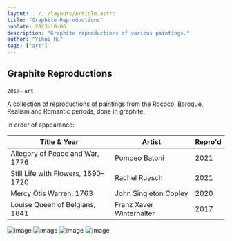 ```yaml
---
layout: ../../layouts/Article.astro
title: "Graphite Reproductions"
pubDate: 2023-10-06
description: "Graphite reproductions of various paintings."
author: "Yihui Hu"
tags: ["art"]
---
```


## Graphite Reproductions

`2017–`
`art`

A collection of reproductions of paintings from the Rococo, Baroque, Realism and Romantic periods, done in graphite.  

In order of appearance:

| **Title & Year** | **Artist**      | **Repro'd** |
| ----- | ----------- | ---------- |
| Allegory of Peace and War, 1776 | Pompeo Batoni | 2021
| Still Life with Flowers, 1690–1720 | Rachel Ruysch | 2021
| Mercy Otis Warren, 1763 | John Singleton Copley | 2020
| Louise Queen of Belgians, 1841 | Franz Xaver Winterhalter | 2017


![image](/assets/g-r/g-r_allegory.webp)
![image](/assets/g-r/g-r_flowers.webp)
![image](/assets/g-r/g-r_mercy.webp)
![image](/assets/g-r/g-r_louise.webp)

